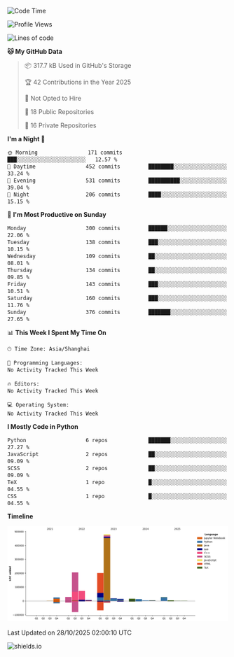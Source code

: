 <!--START_SECTION:waka-->
![Code Time](http://img.shields.io/badge/Code%20Time-439%20hrs%2017%20mins-blue)

![Profile Views](http://img.shields.io/badge/Profile%20Views-0-blue)

![Lines of code](https://img.shields.io/badge/From%20Hello%20World%20I%27ve%20Written-1.1%20million%20lines%20of%20code-blue)

**🐱 My GitHub Data** 

> 📦 317.7 kB Used in GitHub's Storage 
 > 
> 🏆 42 Contributions in the Year 2025
 > 
> 🚫 Not Opted to Hire
 > 
> 📜 18 Public Repositories 
 > 
> 🔑 16 Private Repositories 
 > 
**I'm a Night 🦉** 

```text
🌞 Morning                171 commits         ███░░░░░░░░░░░░░░░░░░░░░░   12.57 % 
🌆 Daytime                452 commits         ████████░░░░░░░░░░░░░░░░░   33.24 % 
🌃 Evening                531 commits         ██████████░░░░░░░░░░░░░░░   39.04 % 
🌙 Night                  206 commits         ████░░░░░░░░░░░░░░░░░░░░░   15.15 % 
```
📅 **I'm Most Productive on Sunday** 

```text
Monday                   300 commits         ██████░░░░░░░░░░░░░░░░░░░   22.06 % 
Tuesday                  138 commits         ███░░░░░░░░░░░░░░░░░░░░░░   10.15 % 
Wednesday                109 commits         ██░░░░░░░░░░░░░░░░░░░░░░░   08.01 % 
Thursday                 134 commits         ██░░░░░░░░░░░░░░░░░░░░░░░   09.85 % 
Friday                   143 commits         ███░░░░░░░░░░░░░░░░░░░░░░   10.51 % 
Saturday                 160 commits         ███░░░░░░░░░░░░░░░░░░░░░░   11.76 % 
Sunday                   376 commits         ███████░░░░░░░░░░░░░░░░░░   27.65 % 
```


📊 **This Week I Spent My Time On** 

```text
🕑︎ Time Zone: Asia/Shanghai

💬 Programming Languages: 
No Activity Tracked This Week

🔥 Editors: 
No Activity Tracked This Week

💻 Operating System: 
No Activity Tracked This Week
```

**I Mostly Code in Python** 

```text
Python                   6 repos             ███████░░░░░░░░░░░░░░░░░░   27.27 % 
JavaScript               2 repos             ██░░░░░░░░░░░░░░░░░░░░░░░   09.09 % 
SCSS                     2 repos             ██░░░░░░░░░░░░░░░░░░░░░░░   09.09 % 
TeX                      1 repo              █░░░░░░░░░░░░░░░░░░░░░░░░   04.55 % 
CSS                      1 repo              █░░░░░░░░░░░░░░░░░░░░░░░░   04.55 % 
```



**Timeline**

![Lines of Code chart](https://raw.githubusercontent.com/kopp4/kopp4/main/assets/bar_graph.png)


 Last Updated on 28/10/2025 02:00:10 UTC
<!--END_SECTION:waka-->
![shields.io](https://img.shields.io/github/commit-activity/w/kopp4/kopp4?color=g&label=abusing%20bot&style=flat-square)

